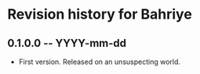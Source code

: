 # Revision history for Bahriye

## 0.1.0.0 -- YYYY-mm-dd

* First version. Released on an unsuspecting world.
